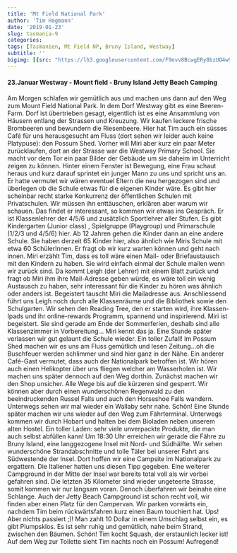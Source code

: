 ```yaml
---
title: 'Mt Field National Park'
author: 'Tim Hagmann'
date: '2019-01-23'
slug: tasmania-9
categories:
tags: [Tasmanien, Mt Field NP, Bruny Island, Westway]
subtitle: ''
bigimg: [{src: "https://lh3.googleusercontent.com/F9evv8BcwgERy8bzUQ4w9nVjb4TMrMEep8v-e5m2yaPAxc7DQ85FuWsE6YXgFVrZXqeoOWb5_o9E_zbwXxy0VWO8eWYko_L6sHG5z_fgxnRilP_dT-FCv8G5Cq6AoKGMuRgbOmnER3s=w1920-h1080"}]
---
```


#### 23.Januar Westway - Mount field - Bruny Island Jetty Beach Camping
Am Morgen schlafen wir gemütlich aus und machen uns dann auf den Weg zum Mount Field National Park. In dem Dorf Westway gibt es eine Beeren-Farm. Dorf ist übertrieben gesagt, eigentlich ist es eine Ansammlung von Häusern entlang der Strassen und Kreuzung. Wir kaufen leckere frische Brombeeren und bewundern die Riesenbeere. Hier hat Tim auch ein süsses Café für uns herausgesucht am Fluss (dort sehen wir leider auch keine Platypuse): den Possum Shed. Vorher will Miri aber kurz ein paar Meter zurücklaufen, dort an der Strasse war die Westway Primary School. Sie macht vor dem Tor ein paar Bilder der Gebäude um sie daheim im Unterricht zeigen zu können. Hinter einem Fenster ist Bewegung, eine Frau schaut heraus und kurz darauf sprintet ein junger Mann zu uns und spricht uns an. Er hatte vermutet wir wären eventuel Eltern die neu hergezogen sind und überlegen ob die Schule etwas für die eigenen Kinder wäre. Es gibt hier scheinbar recht starke Konkurrenz der öffentlichen Schulen mit Privatschulen. Wir müssen ihn enttäuschen, erklären aber warum wir schauen. Das findet er interessant, so kommen wir etwas ins Gespräch. Er ist Klassenlehrer der 4/5/6 und zusätzlich Sportlehrer aller Stufen. Es gibt Kindergarten (Junior class) , Spielgruppe (Playgroup) und Primarschule (1/2/3 und 4/5/6) hier. Ab 12 Jahren gehen die Kinder dann an eine andere Schule. Sie haben derzeit 65 Kinder hier, also ähnlich wie Miris Schule mit etwa 60 SchülerInnen. Er fragt ob wir kurz warten können und geht nach innen. Miri erzählt Tim, dass es toll wäre einen Mail- oder Briefaustausch mit den Kindern zu haben. Sie wird einfach einmal der Schule mailen wenn wir zurück sind. Da kommt Leigh (der Lehrer) mit einem Blatt zurück und fragt ob Miri ihm ihre Mail-Adresse geben würde, es wäre toll ein wenig Austausch zu haben, sehr interessant für die Kinder zu hören was ähnlich oder anders ist. Begeistert tauscht Miri die Mailadresse aus. Anschliessend führt uns Leigh noch durch alle Klassenräume und die Bibliothek sowie den Schulgarten. Wir sehen den Reading Tree, den er starten wird, ihre Klassen-Ipads und ihr online-rewards Programm, spannend und inspirierend. Miri ist begeistert. Sie sind gerade am Ende der Sommerferien, deshalb sind alle Klassenzimmer in Vorbereitung... Miri kennt das ja. Eine Stunde später verlassen wir gut gelaunt die Schule wieder. Ein toller Zufall!
Im Possum Shed machen wir es uns am Fluss gemütlich und lesen Zeitung...oh die Buschfeuer werden schlimmer und sind hier ganz in der Nähe. Ein anderer Café-Gast vermutet, dass auch der Nationalpark betroffen ist. Wir hören auch einen Helikopter über uns fliegen welcher am Wasserholen ist.
Wir machen uns später dennoch auf den Weg dorthin. Zunächst machen wir den Shop unsicher. Alle Wege bis auf die kürzeren sind gesperrt. Wir können aber durch einen wunderschönen Regenwald zu den beeindruckenden Russel Falls und auch den Horseshoe Falls wandern. Unterwegs sehen wir mal wieder ein Wallaby sehr nahe. Schön! Eine Stunde später machen wir uns wieder auf den Weg zum Fährterminal. Unterwegs kommen wir durch Hobart und halten bei dem Bioladen neben unserem alten Hostel. Ein toller Laden: sehr viele unverpackte Produkte, die man auch selbst abfüllen kann!
Um 18:30 Uhr erreichen wir gerade die Fähre zu Bruny Island, eine langgezogene Insel mit Nord- und Südhälfte. Wir sehen wunderschöne Strandabschnitte und tolle Täler bei unserer Fahrt ans Südwestende der Insel. Dort hoffen wir eine Campsite im Nationalpark zu ergattern. Die Italiener hatten uns diesen Tipp gegeben. Eine weiterer Campground in der Mitte der Insel war bereits total voll als wir vorbei gefahren sind. Die letzten 35 Kilometer sind wieder ungeteerte Strasse, somit kommen wir nur langsam voran. Denoch überfahren wir beinahe eine Schlange. Auch der Jetty Beach Campground ist schon recht voll, wir finden aber einen Platz für den Campervan. Wir parken vorwärts ein, nachdem Tim beim rückwärtsfahren kurz einen Baum touchiert hat. Ups! Aber nichts passiert ;)! Man zahlt 10 Dollar in einem Umschlag selbst ein, es gibt Plumpsklos. Es ist sehr ruhig und gemütlich, nahe beim Strand, zwischen den Bäumen. Schön! Tim kocht Squash, der erstaunlich lecker ist! Auf dem Weg zur Toilette sieht Tim nachts noch ein Possum! Aufregend!
